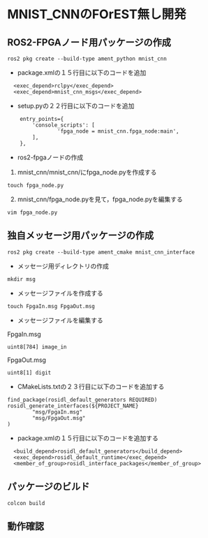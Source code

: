 # MNIST_CNNのFOrEST無し開発

## ROS2-FPGAノード用パッケージの作成
`ros2 pkg create --build-type ament_python mnist_cnn`

- package.xmlの１５行目に以下のコードを追加
```
  <exec_depend>rclpy</exec_depend>
  <exec_depend>mnist_cnn_msgs</exec_depend>
```

- setup.pyの２２行目に以下のコードを追加
```
    entry_points={
        'console_scripts': [
                'fpga_node = mnist_cnn.fpga_node:main',
        ],
    },
```

- ros2-fpgaノードの作成

1. mnist_cnn/mnist_cnn/にfpga_node.pyを作成する
 
`touch fpga_node.py`

2. mnist_cnn/fpga_node.pyを見て，fpga_node.pyを編集する

`vim fpga_node.py`


## 独自メッセージ用パッケージの作成
`ros2 pkg create --build-type ament_cmake mnist_cnn_interface`

- メッセージ用ディレクトリの作成

`mkdir msg`

- メッセージファイルを作成する

`touch FpgaIn.msg FpgaOut.msg`

- メッセージファイルを編集する

FpgaIn.msg
```
uint8[784] image_in
```

FpgaOut.msg
```
uint8[1] digit
```

- CMakeLists.txtの２３行目に以下のコードを追加する
```
find_package(rosidl_default_generators REQUIRED)
rosidl_generate_interfaces(${PROJECT_NAME}
        "msg/FpgaIn.msg"
        "msg/FpgaOut.msg"
)
```

- package.xmlの１５行目に以下のコードを追加する
```
  <build_depend>rosidl_default_generators</build_depend>
  <exec_depend>rosidl_default_runtime</exec_depend>
  <member_of_group>rosidl_interface_packages</member_of_group>
```



## パッケージのビルド
`colcon build`

## 動作確認


